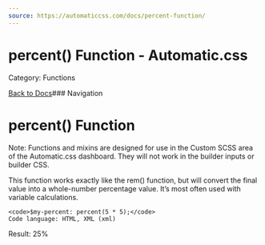 ```yaml
---
source: https://automaticcss.com/docs/percent-function/
---
```


# percent() Function - Automatic.css

Category: Functions

[Back to Docs](https://automaticcss.com/docs)### Navigation

# percent() Function

Note: Functions and mixins are designed for use in the Custom SCSS area of the Automatic.css dashboard. They will not work in the builder inputs or builder CSS.

This function works exactly like the rem() function, but will convert the final value into a whole-number percentage value. It’s most often used with variable calculations.

```
<code>$my-percent: percent(5 * 5);</code>
Code language: HTML, XML (xml)
```

Result: 25%

